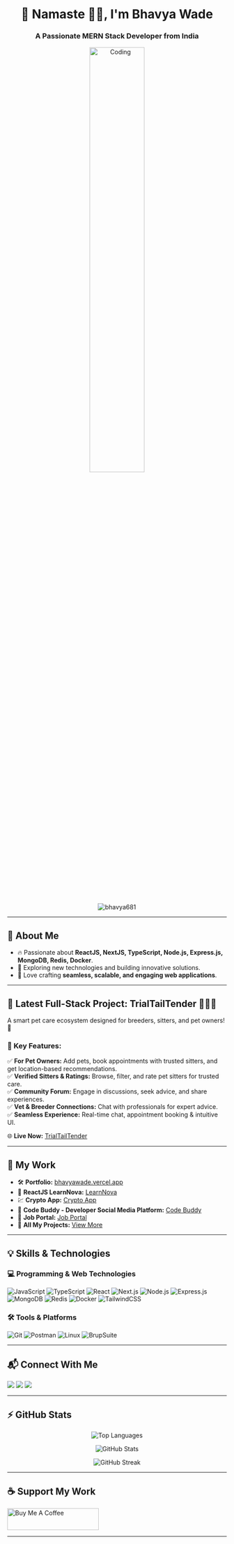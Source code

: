 <h1 align="center">🚀 Namaste 🙏🏻, I'm Bhavya Wade</h1>
<h3 align="center">A Passionate MERN Stack Developer from India</h3>

<p align="center">
  <img src="[[https://media2.giphy.com/media/v1.Y2lkPTc5MGI3NjExeDd3NWV1NnQwb3NiamZsODExZnIzOXFxNWoxc25zNXVjbGpjbG84byZlcD12MV9pbnRlcm5hbF9naWZfYnlfaWQmY3Q9cw/L3CYISnPc4GjrVSJxM/giphy.gif](https://media.giphy.com/media/WUlplcMpOCEmTGBtBW/giphy.gif?cid=790b7611je9haux6hu7eikb61x3kk3i46vu2hxb1m8z2xlqb&ep=v1_stickers_search&rid=giphy.gif&ct=s)](https://media.giphy.com/media/WUlplcMpOCEmTGBtBW/giphy.gif?cid=790b7611je9haux6hu7eikb61x3kk3i46vu2hxb1m8z2xlqb&ep=v1_stickers_search&rid=giphy.gif&ct=s)" alt="Coding" width="50%"/>
</p>

<p align="center">
  <img src="https://komarev.com/ghpvc/?username=bhavya681&label=Profile%20views&color=0e75b6&style=flat" alt="bhavya681" />
</p>

---

## 🌱 About Me
- 🔥 Passionate about **ReactJS, NextJS, TypeScript, Node.js, Express.js, MongoDB, Redis, Docker**.
- 🎯 Exploring new technologies and building innovative solutions.
- 🎨 Love crafting **seamless, scalable, and engaging web applications**.

---

## 🚀 Latest Full-Stack Project: **TrialTailTender** 🐾🐶🐱
A smart pet care ecosystem designed for breeders, sitters, and pet owners! 🏡  

### 🌟 Key Features:
✅ **For Pet Owners:** Add pets, book appointments with trusted sitters, and get location-based recommendations.  
✅ **Verified Sitters & Ratings:** Browse, filter, and rate pet sitters for trusted care.  
✅ **Community Forum:** Engage in discussions, seek advice, and share experiences.  
✅ **Vet & Breeder Connections:** Chat with professionals for expert advice.  
✅ **Seamless Experience:** Real-time chat, appointment booking & intuitive UI.  

🌐 **Live Now:** [TrialTailTender](https://trialtailtender-xiab-one.vercel.app/)  

---

## 🔗 My Work
- 🛠 **Portfolio:** [bhavyawade.vercel.app](https://bhavyawade.vercel.app/)
- 🚀 **ReactJS LearnNova:** [LearnNova](https://learnova1.vercel.app/)
- 💹 **Crypto App:** [Crypto App](https://reactcryptoapp-opal.vercel.app/)
- 🤖 **Code Buddy - Developer Social Media Platform:** [Code Buddy](https://codebuddy-gamma.vercel.app/)
- 💼 **Job Portal:** [Job Portal](https://mernjobportal-2-1cwi.onrender.com/)
- 📂 **All My Projects:** [View More](https://vercel.com/bhavyawade2-gmailcom)

---

## 💡 Skills & Technologies
### 💻 Programming & Web Technologies
![JavaScript](https://img.shields.io/badge/-JavaScript-F7DF1E?style=flat&logo=javascript&logoColor=black)
![TypeScript](https://img.shields.io/badge/-TypeScript-3178C6?style=flat&logo=typescript&logoColor=white)
![React](https://img.shields.io/badge/-React-61DAFB?style=flat&logo=react&logoColor=black)
![Next.js](https://img.shields.io/badge/-Next.js-000000?style=flat&logo=next.js&logoColor=white)
![Node.js](https://img.shields.io/badge/-Node.js-339933?style=flat&logo=node.js&logoColor=white)
![Express.js](https://img.shields.io/badge/-Express.js-000000?style=flat&logo=express&logoColor=white)
![MongoDB](https://img.shields.io/badge/-MongoDB-47A248?style=flat&logo=mongodb&logoColor=white)
![Redis](https://img.shields.io/badge/-Redis-DC382D?style=flat&logo=redis&logoColor=white)
![Docker](https://img.shields.io/badge/-Docker-2496ED?style=flat&logo=docker&logoColor=white)
![TailwindCSS](https://img.shields.io/badge/-TailwindCSS-38B2AC?style=flat&logo=tailwind-css&logoColor=white)

### 🛠 Tools & Platforms
![Git](https://img.shields.io/badge/-Git-F05032?style=flat&logo=git&logoColor=white)
![Postman](https://img.shields.io/badge/-Postman-FF6C37?style=flat&logo=postman&logoColor=white)
![Linux](https://img.shields.io/badge/-Linux-FCC624?style=flat&logo=linux&logoColor=black)
![BrupSuite](https://img.shields.io/badge/-Burp%20Suite-FF6815?style=flat&logo=burpsuite&logoColor=white)

---

## 📬 Connect With Me
<p align="left">
  <a href="https://www.linkedin.com/in/bhavya-wade/"><img src="https://img.shields.io/badge/-LinkedIn-0A66C2?style=flat&logo=linkedin&logoColor=white"/></a>
  <a href="https://x.com/wade_bhavy55123"><img src="https://img.shields.io/badge/-Twitter-1DA1F2?style=flat&logo=twitter&logoColor=white"/></a>
  <a href="mailto:bhavyawade2@gmail.com"><img src="https://img.shields.io/badge/-Gmail-EA4335?style=flat&logo=gmail&logoColor=white"/></a>
</p>

---

## ⚡ GitHub Stats
<p align="center">
  <img src="https://github-readme-stats.vercel.app/api/top-langs?username=bhavya681&show_icons=true&locale=en&layout=compact&theme=radical" alt="Top Languages" />
</p>
<p align="center">
  <img src="https://github-readme-stats.vercel.app/api?username=bhavya681&show_icons=true&theme=radical" alt="GitHub Stats" />
</p>
<p align="center">
  <img src="https://github-readme-streak-stats.herokuapp.com/?user=bhavya681&theme=radical" alt="GitHub Streak" />
</p>

---

## ☕ Support My Work
<p>
  <a href="https://www.buymeacoffee.com/bhavyawade">
    <img src="https://cdn.buymeacoffee.com/buttons/v2/default-yellow.png" height="50" width="210" alt="Buy Me A Coffee" />
  </a>
</p>

---
